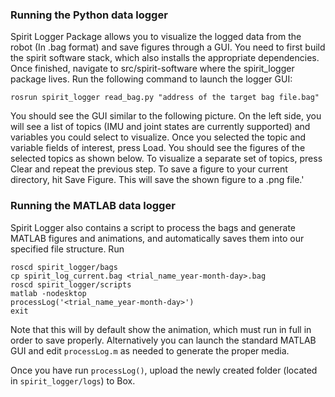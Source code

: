 ### Running the Python data logger
Spirit Logger Package allows you to visualize the logged data from the robot (In .bag format) and save figures through a GUI. You need to first build the spirit software stack, which also installs the appropriate dependencies. Once finished, navigate to src/spirit-software where the spirit_logger package lives. Run the following command to launch the logger GUI:
```
rosrun spirit_logger read_bag.py "address of the target bag file.bag"
```
You should see the GUI similar to the following picture. On the left side, you will see a list of topics (IMU and joint states are currently supported) and variables you could select to visualize. Once you selected the topic and variable fields of interest, press Load. You should see the figures of the selected topics as shown below. To visualize a separate set of topics, press Clear and repeat the previous step. To save a figure to your current directory, hit Save Figure. This will save the shown figure to a .png file.'

### Running the MATLAB data logger
Spirit Logger also contains a script to process the bags and generate MATLAB figures and animations, and automatically saves them into our specified file structure. Run
```
roscd spirit_logger/bags
cp spirit_log_current.bag <trial_name_year-month-day>.bag
roscd spirit_logger/scripts
matlab -nodesktop
processLog('<trial_name_year-month-day>')
exit
```
Note that this will by default show the animation, which must run in full in order to save properly. Alternatively you can launch the standard MATLAB GUI and edit `processLog.m` as needed to generate the proper media.

Once you have run `processLog()`, upload the newly created folder (located in `spirit_logger/logs`) to Box.